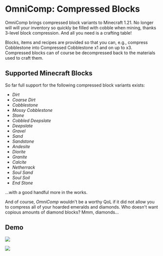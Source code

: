 # OmniComp: Compressed Blocks

OmniComp brings compressed block variants to Minecraft 1.21. No longer will will
your inventory so quickly be filled with cobble when mining, thanks 3-level block
compression. And all you need is a crafting table!

Blocks, items and recipes are provided so that you can, e.g., compress Cobblestone
into Compressed Cobblestone x1 and on up to x3.  Compressed blocks can of course
be decompressed back to the materials used to craft them.

## Supported Minecraft Blocks

So far full support for the following compressed block variants exists:

*   _Dirt_
*   _Coarse Dirt_
*   _Cobblestone_
*   _Mossy Cobblestone_
*   _Stone_
*   _Cobbled Deepslate_
*   _Deepslate_
*   _Gravel_
*   _Sand_
*   _Sandstone_
*   _Andesite_
*   _Diorite_
*   _Granite_
*   _Calcite_
*   _Netherrack_
*   _Soul Sand_
*   _Soul Soil_
*   _End Stone_

...with a good handful more in the works.

And of course, _OmniComp_ wouldn't be a worthy QoL if it did not allow you to
compress all of your hoarded emeralds and diamonds. Who doesn't want copious
amounts of diamond blocks? Mmm, diamonds...

## Demo 

![](https://media.forgecdn.net/attachments/description/1092071/description_40af8848-b09d-4e29-91b9-aedf9d1c0319.png)

![](https://media.forgecdn.net/attachments/description/1092071/description_fc5f7935-c4f4-4a7b-ad01-b2496ed08bf1.png)

<!--
vim: ts=2 sw=2 et fdm=marker :
-->
